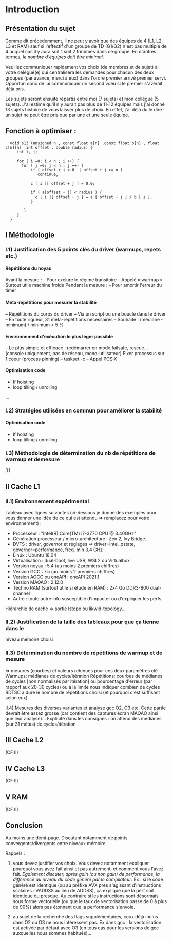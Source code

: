 # Introduction

## Présentation du sujet
Comme dit précédemment, il ne peut y avoir que des équipes de 4 (L1, L2,
L3 et RAM) sauf si l'effectif d'un groupe de TD (G1/G2) n'est pas
multiple de 4 auquel cas il y aura soit 1 soit 2 trinômes dans ce
groupe. En d'autres termes, *le nombre d'équipes doit être minimal*.

Veuillez communiquer rapidement vos choix (de membres et de sujet) à
votre délégué(e) qui centralisera les demandes pour chacun des deux
groupes (par avance, merci à eux) dans l'ordre premier arrivé premier
servi. Opportun donc de lui communiquer un second voeu si le premier
s'avérait déjà pris.

Les sujets seront ensuite répartis entre moi (7 sujets) et mon collègue
(5 sujets). J'ai estimé qu'il n'y aurait pas plus de 11-12 équipes mais
j'ai donné 13 sujets histoire de vous laisser plus de choix. En effet,
j'ai déjà du le dire : un sujet ne peut être pris que par une et une
seule équipe.


## Fonction à optimiser :
```
  void s13 (unsigned n , const float a[n] ,const float b[n] , float c[n][n] ,int offset , double radius) {
     int i, j;

     for ( i =0; i < n ; i ++) {
       for ( j =0; j < n ; j ++) {
           if ( offset + j < 0 || offset + j >= n )
              continue;
           
           c [ i ][ offset + j ] = 0.0;

           if ( a[offset + j] < radius ) {
             c [ i ][ offset + j ] = a [ offset + j ] / b [ i ];
           }

        }
     }
  }
```

## I Méthodologie
### I.1) Justification des 5 points clés du driver (warmups, repets etc.)

#### Répétitions du noyau
Avant la mesure :
– Pour exclure le régime transitoire
– Appelé « warmup »
– Surtout utile machine froide
Pendant la mesure :
– Pour amortir l'erreur du timer

#### Méta-répétitions pour mesurer la stabilité
– Répétitions du corps du driver
– Via un script ou une boucle dans le driver
– En toute rigueur, 31 méta-répétitions nécessaires
– Souhaité : (médiane - minimum) / minimum < 5 %

#### Environnement d'exécution le plus léger possible
– Le plus simple et efficace : redémarrer en mode
failsafe, rescue... (console uniquement, pas de
réseau, mono-utilisateur)
Fixer processus sur 1 coeur (process pinning)
– taskset -c
– Appel POSIX

#### Optimisation code
- If hoisting
- loop tilling / unrolling

...


### I.2) Stratégies utilisées en commun pour améliorer la stabilité

#### Optimisation code
- If hoisting
- loop tilling / unrolling

### I.3) Méthodologie de détermination du nb de répétitions de warmup et demesure

31

## II Cache L1
### II.1) Environnement expérimental

Tableau avec lignes suivantes (ci-dessous je donne des exemples pour
vous donner une idée de ce qui est attendu => remplacez pour votre
environnement) :
   - Processeur : "Intel(R) Core(TM) i7-3770 CPU @ 3.40GHz"
   - Génération processeur / micro-architecture : Zen 2, Ivy Bridge...
   - DVFS : driver, governor et réglages => driver=intel_pstate,
governor=performance, freq. min 3.4 GHz
   - Linux : Ubuntu 18.04
   - Virtualisation : dual-boot, live USB, WSL2 ou Virtualbox
   - Version noyau : 5.4 (au moins 2 premiers chiffres)
   - Version GCC : 7.5 (au moins 2 premiers chiffres)
   - Version AOCC ou oneAPI : oneAPI 2021.1
   - Version MAQAO : 2.12.0
   - Techno RAM (surtout utile si étude en RAM) : 2x4 Go DDR3-800
dual-channel
   - Autre : toute autre info susceptible d'impacter ou d'expliquer les
perfs

Hiérarchie de cache => sortie lstopo ou likwid-topology...

### II.2) Justification de la taille des tableaux pour que ça tienne dans le
niveau mémoire choisi

### II.3) Détermination du nombre de répétitions de warmup et de mesure
=> mesures (courbes) et valeurs retenues pour ces deux paramètres clé
Warmups: médianes de cycles/itération
Répétitions: courbes de médianes de cycles [non normalisés par
itération] ou pourcentage d'erreur (par rapport aux 20-30 cycles) ou à
la limite nous indiquer combien de cycles RDTSC a duré le nombre de
répétitions choisi (et pourquoi c'est suffisant selon eux)

II.4) Mesures des diverses variantes et analyse
gcc O2, O3 etc.
Cette partie devrait être assez grosse (car contient des captures écran
MAQAO ainsi que leur analyse)...
Explicité dans les consignes : on attend des médianes (sur 31 métas) de
cycles/itération

## III Cache L2
(CF II)

## IV Cache L3
(CF II)

## V RAM
(CF II)

Conclusion
----------
Au moins une demi-page. Discutant notamment de points
convergents/divergents entre niveaux mémoire.

Rappels :
1) vous devez justifier vos choix. Vous devez notamment expliquer
pourquoi vous avez fait ainsi et pas autrement, et comment vous l'avez
fait. *Egalement discuter, après gain (ou non gain) de performance, la
différence au niveau du code généré par le compilateur*. Ex : si le code
généré est identique (ou au préfixe AVX près s'agissant d'instructions
scalaires : VADDSS au lieu de ADDSS), ça explique que la perf soit
identique ou presque. Au contraire si les instructions sont désormais
sous forme vectorielle (ou que le taux de vectorisation passe de 0 à
plus de 90%) alors pas étonnant que la performance s'envole.

2) au sujet de la recherche des flags supplémentaires, ceux déjà inclus
dans O2 ou O3 ne nous intéressent pas. Ex dans gcc : la vectorisation
est activée par défaut avec O3 (en tous cas pour les versions de gcc
auxquelles nous sommes habitués)...